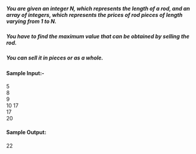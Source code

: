 #####  You are given an integer N, which represents the length of a rod, and an array of integers, which represents the prices of rod pieces of length varying from 1 to N.
##### You have to find the maximum value that can be obtained by selling the rod.
##### You can sell it in pieces or as a whole.

#### Sample Input:-
5   
8   
9  
10 
17  
17  
20

#### Sample Output:
22
